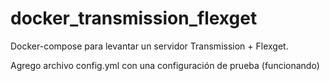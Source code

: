 # docker_transmission_flexget

Docker-compose para levantar un servidor Transmission + Flexget.

Agrego archivo config.yml con una configuración de prueba (funcionando)
